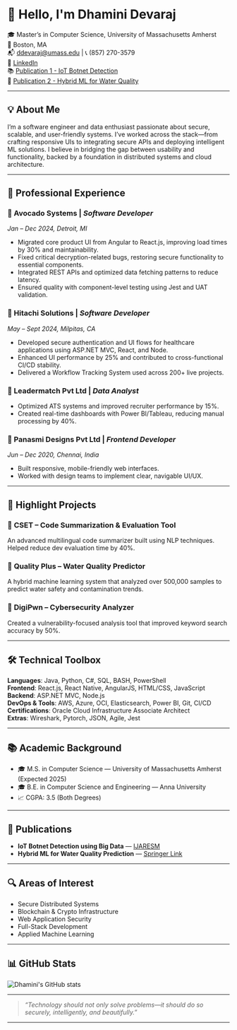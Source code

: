 # 👋 Hello, I'm Dhamini Devaraj

🎓 Master’s in Computer Science, University of Massachusetts Amherst  
📍 Boston, MA  
📬 ddevaraj@umass.edu | 📞 (857) 270-3579  
🔗 [LinkedIn](https://www.linkedin.com/in/dhamini-devaraj/)  
📚 [Publication 1 - IoT Botnet Detection](https://www.ijaresm.com/iot-botnet-attack-detection-using-big-data-analytics)  
📘 [Publication 2 - Hybrid ML for Water Quality](https://link.springer.com/chapter/10.1007/978-981-99-6906-7_40)

---

## 💡 About Me

I’m a software engineer and data enthusiast passionate about secure, scalable, and user-friendly systems. I’ve worked across the stack—from crafting responsive UIs to integrating secure APIs and deploying intelligent ML solutions. I believe in bridging the gap between usability and functionality, backed by a foundation in distributed systems and cloud architecture.

---

## 🏢 Professional Experience

### 🔹 Avocado Systems | *Software Developer*  
*Jan – Dec 2024, Detroit, MI*  
- Migrated core product UI from Angular to React.js, improving load times by 30% and maintainability.  
- Fixed critical decryption-related bugs, restoring secure functionality to essential components.  
- Integrated REST APIs and optimized data fetching patterns to reduce latency.  
- Ensured quality with component-level testing using Jest and UAT validation.

### 🔹 Hitachi Solutions | *Software Developer*  
*May – Sept 2024, Milpitas, CA*  
- Developed secure authentication and UI flows for healthcare applications using ASP.NET MVC, React, and Node.  
- Enhanced UI performance by 25% and contributed to cross-functional CI/CD stability.  
- Delivered a Workflow Tracking System used across 200+ live projects.

### 🔹 Leadermatch Pvt Ltd | *Data Analyst*  
- Optimized ATS systems and improved recruiter performance by 15%.  
- Created real-time dashboards with Power BI/Tableau, reducing manual processing by 40%.

### 🔹 Panasmi Designs Pvt Ltd | *Frontend Developer*  
*Jun – Dec 2020, Chennai, India*  
- Built responsive, mobile-friendly web interfaces.  
- Worked with design teams to implement clear, navigable UI/UX.

---

## 🚀 Highlight Projects

### 🔸 **CSET – Code Summarization & Evaluation Tool**  
An advanced multilingual code summarizer built using NLP techniques. Helped reduce dev evaluation time by 40%.

### 🔸 **Quality Plus – Water Quality Predictor**  
A hybrid machine learning system that analyzed over 500,000 samples to predict water safety and contamination trends.

### 🔸 **DigiPwn – Cybersecurity Analyzer**  
Created a vulnerability-focused analysis tool that improved keyword search accuracy by 50%.

---

## 🛠️ Technical Toolbox

**Languages**: Java, Python, C#, SQL, BASH, PowerShell  
**Frontend**: React.js, React Native, AngularJS, HTML/CSS, JavaScript  
**Backend**: ASP.NET MVC, Node.js  
**DevOps & Tools**: AWS, Azure, OCI, Elasticsearch, Power BI, Git, CI/CD  
**Certifications**: Oracle Cloud Infrastructure Associate Architect  
**Extras**: Wireshark, Pytorch, JSON, Agile, Jest

---

## 📚 Academic Background

- 🎓 M.S. in Computer Science — University of Massachusetts Amherst (Expected 2025)  
- 🎓 B.E. in Computer Science and Engineering — Anna University  
- 📈 CGPA: 3.5 (Both Degrees)

---

## 📖 Publications

- **IoT Botnet Detection using Big Data** — [IJARESM](https://www.ijaresm.com/iot-botnet-attack-detection-using-big-data-analytics)  
- **Hybrid ML for Water Quality Prediction** — [Springer Link](https://link.springer.com/chapter/10.1007/978-981-99-6906-7_40)

---

## 🔍 Areas of Interest

- Secure Distributed Systems  
- Blockchain & Crypto Infrastructure  
- Web Application Security  
- Full-Stack Development  
- Applied Machine Learning

---

## 📊 GitHub Stats

![Dhamini's GitHub stats](https://github-readme-stats.vercel.app/api?username=dhaminideva&show_icons=true&theme=tokyonight) 

---

> *“Technology should not only solve problems—it should do so securely, intelligently, and beautifully.”*

---



<!--
**dhaminideva/dhaminideva** is a ✨ _special_ ✨ repository because its `README.md` (this file) appears on your GitHub profile.

Here are some ideas to get you started:

- 🔭 I’m currently working on ...
- 🌱 I’m currently learning ...
- 👯 I’m looking to collaborate on ...
- 🤔 I’m looking for help with ...
- 💬 Ask me about ...
- 📫 How to reach me: ...
- 😄 Pronouns: ...
- ⚡ Fun fact: ...
-->
